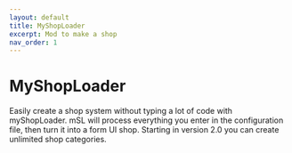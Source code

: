 ```yaml
---
layout: default
title: MyShopLoader
excerpt: Mod to make a shop
nav_order: 1
---
```


# MyShopLoader

Easily create a shop system without typing a lot of code with myShopLoader. mSL will process everything you enter in the configuration file, then turn it into a form UI shop. Starting in version 2.0 you can create unlimited shop categories.
